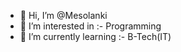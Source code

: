- 👋 Hi, I’m @Mesolanki
- 👀 I’m interested in :- Programming
- 🌱 I’m currently learning :- B-Tech(IT)

<!---
Mesolanki/Mesolanki is a ✨ special ✨ repository because its `README.md` (this file) appears on your GitHub profile.
You can click the Preview link to take a look at your changes.
--->
